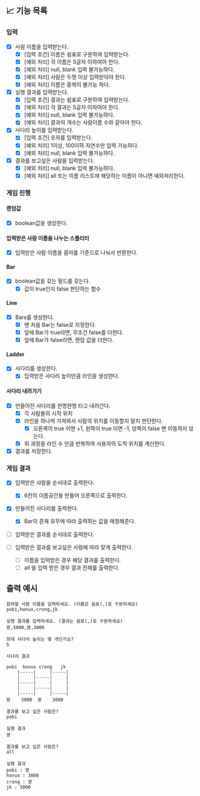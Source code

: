 ## 📈 기능 목록

### 입력

- [x] 사람 이름을 입력받는다.
  - [x] [입력 조건] 이름은 쉼표로 구분하여 입력받는다.
  - [x] [예외 처리] 각 이름은 5글자 이하여아 한다.
  - [x] [예외 처리] null, blank 입력 불가능하다.
  - [x] [예외 처리] 사람은 두명 이상 입력받아야 한다.
  - [x] [예외 처리] 이름은 중복이 불가능 하다.

- [x] 실행 결과를 입력받는다.
  - [x] [입력 조건] 결과는 쉼표로 구분하여 입력받는다.
  - [x] [예외 처리] 각 결과는 5글자 이하여아 한다.
  - [x] [예외 처리] null, blank 입력 불가능하다.
  - [x] [예외 처리] 결과의 개수는 사람이름 수와 같아야 한다.

- [x] 사다리 높이를 입력받는다.
  - [x] [입력 조건] 숫자를 입력받는다.
  - [x] [예외 처리] 1이상, 100이하 자연수만 입력 가능하다.
  - [x] [예외 처리] null, blank 입력 불가능하다.

- [x] 결과를 보고싶은 사람을 입력받는다.
  - [x] [예외 처리] null, blank 입력 불가능하다.
  - [x] [예외 처리] all 또는 이름 리스트에 해당하는 이름이 아니면 예외처리한다.

### 게임 진행

#### 랜덤값

- [x] boolean값을 생성한다.

#### 입력받은 사람 이름을 나누는 스플리터

- [x] 입력받은 사람 이름을 콤마를 기준으로 나눠서 반환한다.

#### Bar

-[x] boolean값을 갖는 필드를 갖는다.
  - [x] 값이 true인지 false 판단하는 함수

#### Line

- [x] Bars를 생성한다.
  - [x] 맨 처음 Bar는 false로 지정한다.
  - [x] 앞에 Bar가 true라면, 무조건 false를 더한다.
  - [x] 앞에 Bar가 false라면, 랜덤 값을 더한다.

#### Ladder

- [x] 사다리를 생성한다.
  - [x] 입력받은 사다리 높이만큼 라인을 생성한다.

#### 사다리 내려가기

- [x] 만들어진 사다리를 한명한명 타고 내려간다.
  - [x] 각 사람들의 시작 위치
  - [x] 라인을 하나씩 가져와서 사람의 위치를 이동할지 말지 판단한다.
    - [x] 오른쪽이 true 이면 +1, 왼쪽이 true 이면 -1, 양쪽이 false 면 이동하지 않는다.
  - [x] 위 과정을 라인 수 만큼 반복하여 사용자의 도착 위치를 계산한다.

- [x] 결과를 저장한다.

### 게임 결과

- [x] 입력받은 사람을 순서대로 출력한다.
  - [x] 6칸의 이름공간을 만들어 오른쪽으로 출력한다.

- [x] 만들어진 사다리를 출력한다.
  - [x] Bar의 존재 유무에 따라 출력하는 값을 매칭해준다.

- [ ] 입력받은 결과를 순서대로 출력한다.

- [ ] 입력받은 결과를 보고싶은 사람에 따라 맞게 출력한다.
  - [ ] 이름을 입력받은 경우 해당 결과를 출력한다.
  - [ ] all 을 입력 받은 경우 결과 전체를 출력한다.

## 출력 예시

```
참여할 사람 이름을 입력하세요. (이름은 쉼표(,)로 구분하세요)
pobi,honux,crong,jk

실행 결과를 입력하세요. (결과는 쉼표(,)로 구분하세요)
꽝,5000,꽝,3000

최대 사다리 높이는 몇 개인가요?
5

사다리 결과

pobi  honux crong   jk
    |-----|     |-----|
    |     |-----|     |
    |-----|     |     |
    |     |-----|     |
    |-----|     |-----|
꽝    5000  꽝    3000

결과를 보고 싶은 사람은?
pobi

실행 결과
꽝

결과를 보고 싶은 사람은?
all

실행 결과
pobi : 꽝
honux : 3000
crong : 꽝
jk : 5000
    
```

